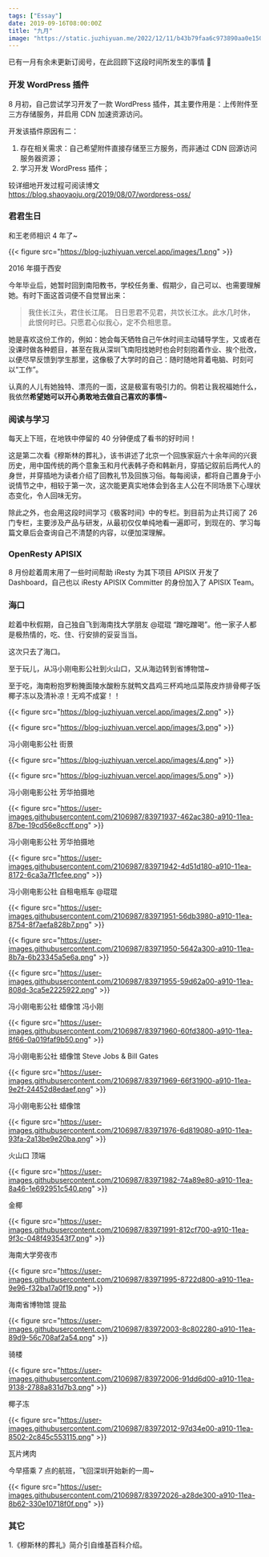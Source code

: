 ```yaml
---
tags: ["Essay"]
date: 2019-09-16T08:00:00Z
title: "九月"
image: "https://static.juzhiyuan.me/2022/12/11/b43b79faa6c973890aa0e150d9f31f3e.png?format=webp"
---
```



已有一月有余未更新订阅号，在此回顾下这段时间所发生的事情 🙂

### 开发 WordPress 插件

8 月初，自己尝试学习开发了一款 WordPress 插件，其主要作用是：上传附件至三方存储服务，并启用 CDN 加速资源访问。

开发该插件原因有二：

1. 存在相关需求：自己希望附件直接存储至三方服务，而非通过 CDN 回源访问服务器资源；
2. 学习开发 WordPress 插件；

较详细地开发过程可阅读博文 https://blog.shaoyaoju.org/2019/08/07/wordpress-oss/

### 君君生日

和王老师相识 4 年了~

{{< figure src="https://blog-juzhiyuan.vercel.app/images/1.png" >}}

2016 年摄于西安

今年毕业后，她暂时回到南阳教书，学校任务重、假期少，自己可以、也需要理解她。有时下面这首词便不自觉冒出来：

> 我住长江头，君住长江尾。 日日思君不见君，共饮长江水。此水几时休，此恨何时已。只愿君心似我心，定不负相思意。

她是喜欢这份工作的，例如：她会每天牺牲自己午休时间主动辅导学生，又或者在没课时做各种题目，甚至在我从深圳飞南阳找她时也会时刻抱着作业、挨个批改，以便尽早反馈到学生那里，这像极了大学时的自己：随时随地背着电脑、时刻可以“工作”。

认真的人儿有她独特、漂亮的一面，这是极富有吸引力的。倘若让我祝福她什么，我依然**希望她可以开心勇敢地去做自己喜欢的事情~**

### 阅读与学习

每天上下班，在地铁中停留的 40 分钟便成了看书的好时间！

这是第二次看《穆斯林的葬礼》，该书讲述了北京一个回族家庭六十余年间的兴衰历史，用中国传统的两个意象玉和月代表韩子奇和韩新月，穿插记叙前后两代人的身世，并穿插地为读者介绍了回教礼节及回族习俗。每每阅读，都将自己置身于小说情节之中，相较于第一次，这次能更真实地体会到各主人公在不同场景下心理状态变化，令人回味无穷。

除此之外，也会用这段时间学习《极客时间》中的专栏。到目前为止共订阅了 26 门专栏，主要涉及产品与研发，从最初仅仅单纯地看一遍即可，到现在的、学习每篇文章后会查询自己不清楚的内容，以便加深理解。

### OpenResty APISIX

8 月份趁着周末用了一些时间帮助 iResty 为其下项目 APISIX 开发了 Dashboard，自己也以 iResty APISIX Committer 的身份加入了 APISIX Team。

### 海口

趁着中秋假期，自己独自飞到海南找大学朋友 @琨琨 “蹭吃蹭喝”。他一家子人都是极热情的，吃、住、行安排的妥妥当当。

这次只去了海口。

至于玩儿，从冯小刚电影公社到火山口，又从海边转到省博物馆~

至于吃，海南粉抱罗粉腌面陵水酸粉东就鸭文昌鸡三杯鸡地瓜菜陈皮炸排骨椰子饭椰子冻以及清补凉！无鸡不成宴！！

{{< figure src="https://blog-juzhiyuan.vercel.app/images/2.png" >}}

{{< figure src="https://blog-juzhiyuan.vercel.app/images/3.png" >}}

冯小刚电影公社 街景

{{< figure src="https://blog-juzhiyuan.vercel.app/images/4.png" >}}

{{< figure src="https://blog-juzhiyuan.vercel.app/images/5.png" >}}

冯小刚电影公社 芳华拍摄地

{{< figure src="https://user-images.githubusercontent.com/2106987/83971937-462ac380-a910-11ea-87be-19cd56e8ccff.png" >}}

冯小刚电影公社 芳华拍摄地

{{< figure src="https://user-images.githubusercontent.com/2106987/83971942-4d51d180-a910-11ea-8172-6ca3a7f1cfee.png" >}}

冯小刚电影公社 自租电瓶车 @琨琨

{{< figure src="https://user-images.githubusercontent.com/2106987/83971951-56db3980-a910-11ea-8754-8f7aefa828b7.png" >}}

{{< figure src="https://user-images.githubusercontent.com/2106987/83971950-5642a300-a910-11ea-8b7a-6b23345a5e6a.png" >}}

{{< figure src="https://user-images.githubusercontent.com/2106987/83971955-59d62a00-a910-11ea-808d-3ca5e2225922.png" >}}

冯小刚电影公社 蜡像馆 冯小刚

{{< figure src="https://user-images.githubusercontent.com/2106987/83971960-60fd3800-a910-11ea-8f66-0a019faf9b50.png" >}}

冯小刚电影公社 蜡像馆 Steve Jobs & Bill Gates

{{< figure src="https://user-images.githubusercontent.com/2106987/83971969-66f31900-a910-11ea-9e2f-24452d8edaef.png" >}}

冯小刚电影公社 蜡像馆

{{< figure src="https://user-images.githubusercontent.com/2106987/83971976-6d819080-a910-11ea-93fa-2a13be9e20ba.png" >}}

火山口 顶端

{{< figure src="https://user-images.githubusercontent.com/2106987/83971982-74a89e80-a910-11ea-8a46-1e692951c540.png" >}}

金椰

{{< figure src="https://user-images.githubusercontent.com/2106987/83971991-812cf700-a910-11ea-9f3c-048f493543f7.png" >}}

海南大学旁夜市

{{< figure src="https://user-images.githubusercontent.com/2106987/83971995-8722d800-a910-11ea-9e96-f32ba17a0f19.png" >}}

海南省博物馆 提盐

{{< figure src="https://user-images.githubusercontent.com/2106987/83972003-8c802280-a910-11ea-89d9-56c708af2a54.png" >}}

骑楼

{{< figure src="https://user-images.githubusercontent.com/2106987/83972006-91dd6d00-a910-11ea-9138-2788a831d7b3.png" >}}

椰子冻

{{< figure src="https://user-images.githubusercontent.com/2106987/83972012-97d34e00-a910-11ea-8502-2c845c553115.png" >}}

瓦片烤肉

今早搭乘 7 点的航班，飞回深圳开始新的一周~

{{< figure src="https://user-images.githubusercontent.com/2106987/83972026-a28de300-a910-11ea-8b62-330e10718f0f.png" >}}

### 其它

1.《穆斯林的葬礼》简介引自维基百科介绍。

